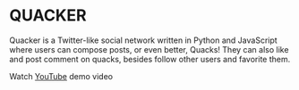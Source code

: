 # QUACKER

Quacker is a Twitter-like social network written in Python and JavaScript where users can compose posts, or even better, Quacks! They can also like and post comment on quacks, besides follow other users and favorite them. 

Watch [YouTube](https://youtu.be/kh-5d1Dn8Q0) demo video